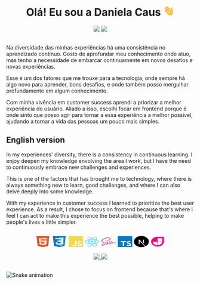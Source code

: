 <h1 align="center"> Olá! Eu sou a Daniela Caus <img src="https://raw.githubusercontent.com/ABSphreak/ABSphreak/master/gifs/Hi.gif" width="30px"> </h1> 
<div align="center">
  <a href="https://www.twitter/danicaus" target="_blank"><img src="https://img.shields.io/badge/-Twitter-%230077B5?style=for-the-badge&logo=twitter&logoColor=white" target="_blank"></a> 
  <a href="https://www.linkedin.com/in/danielacaus/" target="_blank"><img src="https://img.shields.io/badge/-LinkedIn-%230077B5?style=for-the-badge&logo=linkedin&logoColor=white" target="_blank"></a>
</div>  
<br>
<p>Na diversidade das minhas experiências há uma consistência no aprendizado contínuo. Gosto de aprofundar meu conhecimento onde atuo, mas tenho a necessidade de embarcar continuamente em novos desafios e novas experiências.</p>

<p>Esse é um dos fatores que me trouxe para a tecnologia, onde sempre há algo novo para aprender, bons desafios, e onde também posso mergulhar profundamente em algum conhecimento.</p>

<p>Com minha vivência em customer success aprendi a priorizar a melhor experiência do usuário. Aliado a isso, escolhi focar em frontend porque é onde sinto que posso agir para tornar a essa experiência a melhor possível, ajudando a tornar a vida das pessoas um pouco mais simples.</p>

## English version
<p>In my experiences' diversity, there is a consistency in continuous learning. I enjoy deepen my knowledge envolving the area I work, but I have the need to continuously embrace new challenges and experiences.</p>

<p>This is one of the factors that has brought me to technology, where there is always something new to learn, good challenges, and where I can also delve deeply into some knowledge.</p>

<p>With my experience in customer success I learned to prioritize the best user experience. As a result, I chose to focus on frontend because that's where I feel I can act to make this experience the best possible, helping to make people's lives a little simpler.</p>

##

<div align="center">
  <img align="center" alt="Danicaus-HTML" height="30" width="40" src="https://raw.githubusercontent.com/devicons/devicon/master/icons/html5/html5-original.svg">
  <img align="center" alt="Danicaus-CSS" height="30" width="40" src="https://raw.githubusercontent.com/devicons/devicon/master/icons/css3/css3-original.svg">
  <img align="center" alt="Danicaus-JavaScript" height="30" width="40" src="https://raw.githubusercontent.com/devicons/devicon/master/icons/javascript/javascript-plain.svg">
  <img align="center" alt="Danicaus-React" height="30" width="40" src="https://raw.githubusercontent.com/devicons/devicon/master/icons/react/react-original.svg">
  <img align="center" alt="Danicaus-Sass" height="30" width="40" src="https://raw.githubusercontent.com/devicons/devicon/master/icons/sass/sass-original.svg">
  <img align="center" alt="Danicaus-TypeScript" height="30" width="40" src="https://raw.githubusercontent.com/devicons/devicon/master/icons/typescript/typescript-plain.svg">
  <img align="center" alt="Danicaus-Next" height="30" width="40" src="https://raw.githubusercontent.com/devicons/devicon/master/icons/nextjs/nextjs-original.svg">
  <img align="center" alt="Danicaus-JamStack" height="30" width="40" src="https://raw.githubusercontent.com/devicons/devicon/master/icons/jamstack/jamstack-original.svg">
</div>

<br>
<div align="center">
  <a href="https://github.com/danicaus" onmouseover="this.style.textDecoration='none'">
    <img height="180em" src="https://github-readme-stats.vercel.app/api?username=danicaus&show_icons=true&theme=omni&include_all_commits=true&count_private=true"/>
    <img height="180em" src="https://github-readme-stats.vercel.app/api/top-langs/?username=danicaus&layout=compact&langs_count=7&theme=omni"/>
  </a>
</div> 

##

   ![Snake animation](https://github.com/danicaus/danicaus/blob/output/github-contribution-grid-snake.svg)
